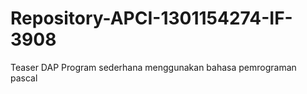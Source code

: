 # Repository-APCI-1301154274-IF-3908
Teaser DAP
            Program sederhana menggunakan bahasa pemrograman pascal
